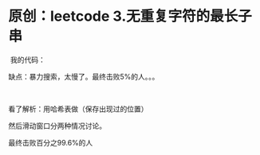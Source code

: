 # 原创：leetcode 3.无重复字符的最长子串

 我的代码：

缺点：暴力搜索，太慢了。最终击败5%的人。。。

 

看了解析：用哈希表做（保存出现过的位置）

然后滑动窗口分两种情况讨论。

最终击败百分之99.6%的人

 
